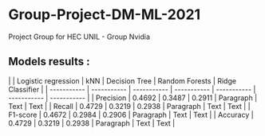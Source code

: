 # Group-Project-DM-ML-2021
Project Group for HEC UNIL - Group Nvidia


## Models results :

|             | Logistic regression |  	kNN |	Decision Tree  | Random Forests | Ridge Classifier   |
| ----------- | ----------- | ----------- | ----------- | -----------   | ----------- | ----------- |
| Precision 	 | 0.4692      | 0.3487      | 0.2911       | Paragraph   | Text        | Text |
| Recall   | 0.4729        | 0.3219   | 0.2938        | Paragraph   | Text        | Text |
| F1-score    | 0.4672        | 0.2984   | 0.2906        | Paragraph   | Text        | Text | 
| Accuracy   | 0.4729        | 0.3219   | 0.2938        | Paragraph   | Text        | Text |

 					
					
